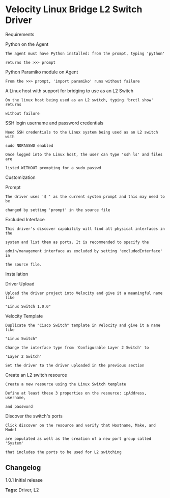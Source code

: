 # Velocity Linux Bridge L2 Switch Driver


Requirements

Python on the Agent

    The agent must have Python installed: from the prompt, typing 'python'

    returns the >>> prompt

Python Paramiko module on Agent

    From the >>> prompt, 'import paramiko' runs without failure

A Linux host with support for bridging to use as an L2 Switch

    On the linux host being used as an L2 switch, typing 'brctl show' returns

    without failure

SSH login username and password credentials

    Need SSH credentials to the Linux system being used as an L2 switch with

    sudo NOPASSWD enabled

    Once logged into the Linux host, the user can type 'ssh ls' and files are

    listed WITHOUT prompting for a sudo passwd



Customization

Prompt

    The driver uses '$ ' as the current system prompt and this may need to be

    changed by setting 'prompt' in the source file

Excluded Interface

    This driver's discover capability will find all physical interfaces in the

    system and list them as ports. It is recommended to specify the

    admin/management interface as excluded by setting 'excludedInterface' in

    the source file.

   

Installation

Driver Upload

    Upload the driver project into Velocity and give it a meaningful name like

    "Linux Switch 1.0.0"

Velocity Template

    Duplicate the "Cisco Switch" template in Velocity and give it a name like

    "Linux Switch"

    Change the interface type from 'Configurable Layer 2 Switch' to

    'Layer 2 Switch'

    Set the driver to the driver uploaded in the previous section

Create an L2 switch resource

    Create a new resource using the Linux Switch template

    Define at least these 3 properties on the resource: ipAddress, username,

    and password

Discover the switch's ports

    Click discover on the resource and verify that Hostname, Make, and Model

    are populated as well as the creation of a new port group called 'System'

    that includes the ports to be used for L2 switching 



## Changelog

1.0.1 Initial release



<b>Tags:</b> Driver, L2



